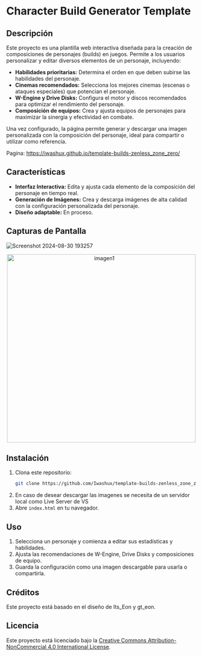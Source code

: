 # Character Build Generator Template

## Descripción

Este proyecto es una plantilla web interactiva diseñada para la creación de composiciones de personajes (builds) en juegos. Permite a los usuarios personalizar y editar diversos elementos de un personaje, incluyendo:

- **Habilidades prioritarias:** Determina el orden en que deben subirse las habilidades del personaje.
- **Cinemas recomendados:** Selecciona los mejores cinemas (escenas o ataques especiales) que potencian el personaje.
- **W-Engine y Drive Disks:** Configura el motor y discos recomendados para optimizar el rendimiento del personaje.
- **Composición de equipos:** Crea y ajusta equipos de personajes para maximizar la sinergia y efectividad en combate.

Una vez configurado, la página permite generar y descargar una imagen personalizada con la composición del personaje, ideal para compartir o utilizar como referencia.

Pagina: https://iwashux.github.io/template-builds-zenless_zone_zero/

## Características

- **Interfaz Interactiva:** Edita y ajusta cada elemento de la composición del personaje en tiempo real.
- **Generación de Imágenes:** Crea y descarga imágenes de alta calidad con la configuración personalizada del personaje.
- **Diseño adaptable:** En proceso.

## Capturas de Pantalla

![Screenshot 2024-08-30 193257](https://github.com/user-attachments/assets/ccf9d204-6de5-496a-9c81-5583f08ab2e6)

<p align="center">
  <img src="https://github.com/user-attachments/assets/f9ad605f-ce43-4fbc-9000-2fd43882ef2c" alt="imagen1" width="500"/>
</p>

## Instalación

1. Clona este repositorio:
   ```bash
   git clone https://github.com/Iwashux/template-builds-zenless_zone_zero.git
   ```
2. En caso de desear descargar las imagenes se necesita de un servidor local como Live Server de VS
3. Abre `index.html` en tu navegador.

## Uso

1. Selecciona un personaje y comienza a editar sus estadísticas y habilidades.
2. Ajusta las recomendaciones de W-Engine, Drive Disks y composiciones de equipo.
3. Guarda la configuración como una imagen descargable para usarla o compartirla.

## Créditos

Este proyecto está basado en el diseño de Its_Eon y gt_eon.

## Licencia

Este proyecto está licenciado bajo la [Creative Commons Attribution-NonCommercial 4.0 International License](LICENSE).
